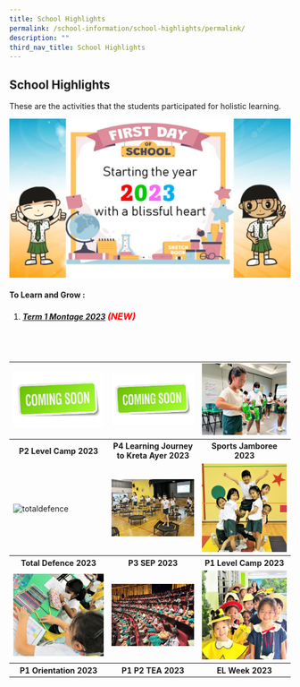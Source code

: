 ```yaml
---
title: School Highlights
permalink: /school-information/school-highlights/permalink/
description: ""
third_nav_title: School Highlights
---
```

## School Highlights

These are the activities that the students participated for holistic learning.

![](/images/Montages/t1montage_01.jpg)

#### To Learn and Grow : 
1. ##### [Term 1 Montage 2023](/school-highlights/to-learn-and-grow/) <font size="3" color="red"> (NEW) </font>

<br>
<br>

<table>
	<tbody>
		<tr>
			<td><img alt="coming soon" src="/images/Thumbnails/comingsoon01.jpg"> </td>
			<td><img alt="coming soon" src="/images/Thumbnails/comingsoon01.jpg"> </td>
			<td><a href="www.google.com"><img alt="sports jamboree" src="/images/Thumbnails/sportsjamboree_thumb_01.jpeg"> </a></td>
</tr>	
		<tr>
		<th><center>P2 Level Camp 2023 </center></th> 
		<th><center> P4 Learning Journey to Kreta Ayer 2023 </center></th> 
		<th><center> Sports Jamboree 2023 </center></th> 
</tr>
<tr>
			<td><img alt="totaldefence" src="/images/Thumbnails/
totaldefence_thumb01.jpg"> </td>
			<td><img alt="p3sep" src="/images/Thumbnails/p3sep_thumb01.jpg"> </td>
			<td><img alt="p1levelcamp" src="/images/Thumbnails/p1camp_thumb01.jpg"> </td>
</tr>	
		<tr>
		<th><center> Total Defence 2023 </center></th> 
		<th><center>P3 SEP 2023 </center></th> 
		<th><center> P1 Level Camp 2023 </center></th> 
</tr>
<tr>
			<td><img alt="p1orientation.jpg" src="/images/Thumbnails/p1orientation_thumb01.jpg"> </td>
	<td><img alt="p1p2tea" src="/images/Thumbnails/p1 p2 tea_thumb01.jpeg"> </td>
			<td><img alt="elweek.jpg" src="/images/Thumbnails/el wk thumb_01.jpeg"> </td>
</tr>			
		<tr>
		<th><center> P1 Orientation 2023 </center></th> 
		<th><center>  P1 P2 TEA 2023</center></th> 
		<th><center>  EL Week 2023  </center></th> 
</tr>
</tbody></table>